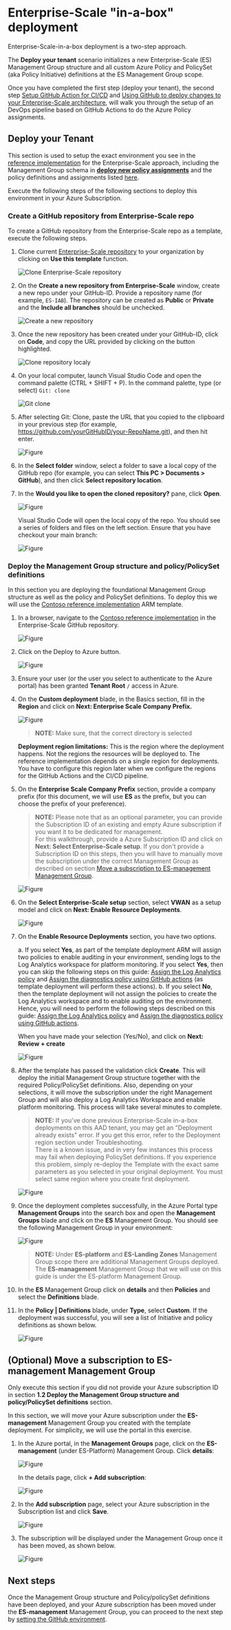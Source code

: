 # Enterprise-Scale "in-a-box" deployment

Enterprise-Scale-in-a-box deployment is a two-step approach.

The **Deploy your tenant** scenario initializes a new Enterprise-Scale (ES) Management Group structure and all custom Azure Policy and PolicySet (aka Policy Initiative) definitions at the ES Management Group scope.

Once you have completed the first step (deploy your tenant), the second step [Setup GitHub Action for CI/CD](./setup-git-cicd.md) and [Using GitHub to deploy changes to your Enterprise-Scale architecture](./use-git-pipeline.md), will walk you through the setup of an DevOps pipeline based on GitHub Actions to do the Azure Policy assignments.

## Deploy your Tenant

This section is used to setup the exact environment you see in the [reference implementation](../reference/contoso/Readme.md) for the Enterprise-Scale approach, including the Management Group schema in [**deploy new policy assignments**](../Deploy/deploy-new-policy-assignment.md#deployment-artifact-overview) and the policy definitions and assignments listed [here](../../azopsreference/3fc1081d-6105-4e19-b60c-1ec1252cf560/contoso/.AzState).

Execute the following steps of the following sections to deploy this environment in your Azure Subscription.

### Create a GitHub repository from Enterprise-Scale repo

To create a GitHub repository from the Enterprise-Scale repo as a template, execute the following steps.

1. Clone current [Enterprise-Scale repository](https://github.com/Azure/Enterprise-Scale) to your organization by clicking on **Use this template** function.

    ![Clone Enterprise-Scale repository](./media/wt-1.1-1.png)

2. On the **Create a new repository from Enterprise-Scale** window, create a new repo under your GitHub-ID. Provide a repository name (for example, `ES-IAB`). The repository can be created as **Public** or **Private** and the **Include all branches** should be unchecked.

    ![Create a new repository](./media/wt-1.1-2.png)

3. Once the new repository has been created under your GitHub-ID, click on **Code**, and copy the URL provided by clicking on the button highlighted.

    ![Clone repository localy](./media/wt-1.1-3.png)

4. On your local computer, launch Visual Studio Code and open the command palette (CTRL + SHIFT + P). In the command palette, type (or select) ```Git: clone```

    ![Git clone](./media/wt-1.1-4.png)

5. After selecting Git: Clone, paste the URL that you copied to the clipboard in your previous step (for example, https://github.com/yourGitHubID/your-RepoName.git), and then hit enter.

    ![_Figure_](./media/wt-1.1-5.png)

6. In the **Select folder** window, select a folder to save a local copy of the GitHub repo (for example, you can select **This PC > Documents > GitHub**), and then click **Select repository location**.

7. In the **Would you like to open the cloned repository?** pane, click **Open**.

    ![_Figure_](./media/wt-1.1-6.png)

    Visual Studio Code will open the local copy of the repo. You should see a series of folders and files on the left section. Ensure that you have checkout your main branch:

    ![_Figure_](./media/wt-1.1-7.png)

### Deploy the Management Group structure and policy/PolicySet definitions

In this section you are deploying the foundational Management Group structure as well as the policy and PolicySet definitions. To deploy this we will use the [Contoso reference implementation](../reference/contoso/Readme.md)
ARM template.

1. In a browser, navigate to the [Contoso reference implementation](../reference/contoso/Readme.md) in the Enterprise-Scale GitHub repository.

    ![_Figure_](./media/wt-1.2-1.png)

2. Click on the Deploy to Azure button.

    ![_Figure_](./media/wt-1.2-2.png)

3. Ensure your user (or the user you select to authenticate to the Azure portal) has been granted **Tenant Root** `/` access in Azure.

4. On the **Custom deployment** blade, in the Basics section, fill in the **Region** and click on **Next: Enterprise Scale Company Prefix.**

    ![_Figure_](./media/wt-1.2-3.png)

    > **NOTE:**
    > Make sure, that the correct directory is selected

    **Deployment region limitations:** This is the region where the deployment happens. Not the regions the resources will be deployed to. The reference implementation depends on a single region for deployments. You have to configure this region later when we configure the regions for the GitHub Actions and the CI/CD pipeline.

5. On the **Enterprise Scale Company Prefix** section, provide a company prefix (for this document, we will use **ES** as the prefix, but you can choose the prefix of your preference).

    > **NOTE:**
    > Please note that as an optional parameter, you can provide the Subscription ID of an existing and empty Azure subscription if you want it to be dedicated for management.  
    > For this walkthrough, provide a Azure Subscription ID and click on **Next: Select Enterprise-Scale setup**. If you don't provide a Subscription ID on this steps, then you will have to manually move the subscription under the correct Management Group as described on section [Move a subscription to ES-management Management Group](#optional-move-a-subscription-to-es-management-management-group).

    ![_Figure_](./media/wt-1.2-4.png)

6. On the **Select Enterprise-Scale setup** section, select **VWAN** as a setup model and click on **Next: Enable Resource Deployments**.

    ![_Figure_](./media/wt-1.2-5.png)

7. On the **Enable Resource Deployments** section, you have two options.

    a. If you select **Yes**, as part of the template deployment ARM will assign two policies to enable auditing in your environment, sending logs to the Log Analytics workspace for platform monitoring. If you select **Yes**, then you can skip the following steps on this guide: [Assign the Log Analytics policy](./use-git-pipeline.md#(Optional)-Assign-the-Log-Analytics-policy) and [Assign the diagnostics policy using GitHub actions](./use-git-pipeline.md#(Optional)-Assign-the-diagnostics-policy-using-GitHub-actions) (as template deployment will perform these actions).
    b. If you select **No**, then the template deployment will not assign the policies to create the Log Analytics workspace and to enable auditing on the environment. Hence, you will need to perform the following steps described on this guide: [Assign the Log Analytics policy](./use-git-pipeline.md#(Optional)-Assign-the-Log-Analytics-policy) and [Assign the diagnostics policy using GitHub actions](./use-git-pipeline.md#(Optional)-Assign-the-diagnostics-policy-using-GitHub-actions).

    When you have made your selection (Yes/No), and click on **Next: Review + create**

    ![_Figure_](./media/wt-1.2-6.png)

8. After the template has passed the validation click **Create**. This will deploy the initial Management Group structure together with the required Policy/PolicySet definitions. Also, depending on your selections, it will move the subscription under the right Management Group and will also deploy a Log Analytics Workspace and enable platform monitoring. This process will take several minutes to complete.

    > **NOTE:**
    > If you've done previous Enterprise-Scale in-a-box deployments on this AAD tenant, you may get an "Deployment already exists" error. If you get this error, refer to the Deployment region section under Troubleshooting.  
    > There is a known issue, and in very few instances this process may fail when deploying PolicySet definitions. If you experience this problem, simply re-deploy the Template with the exact same parameters as you selected in your original deployment. You must select same region where you create first deployment.

    ![_Figure_](./media/wt-1.2-7.png)

9. Once the deployment completes successfully, in the Azure Portal type **Management Groups** into the search box and open the **Management Groups** blade and click on the **ES** Management Group. You should see the following Management Group in your environment:

    ![_Figure_](./media/wt-1.2-8.png)

    > **NOTE:**
    > Under **ES-platform** and **ES-Landing Zones** Management Group scope there are additional Management Groups deployed. The **ES-management** Management Group that we will use on this guide is under the ES-platform Management Group.

10. In the **ES** Management Group click on **details** and then **Policies** and select the **Definitions** blade.

11. In the **Policy | Definitions** blade, under **Type**, select **Custom**. If the deployment was successful, you will see a list of Initiative and policy definitions as shown below.

    ![_Figure_](./media/wt-1.2-9.png)

## (Optional) Move a subscription to ES-management Management Group

Only execute this section if you did not provide your Azure subscription ID in section **1.2 Deploy the Management Group structure and policy/PolicySet definitions** section.

In this section, we will move your Azure subscription under the **ES-management** Management Group you created with the template deployment. For simplicity, we will use the portal in this exercise.

1. In the Azure portal, in the **Management Groups** page, click on the **ES-management** (under ES-Platform) Management Group. Click **details**:

    ![_Figure_](./media/wt-1.3-1.png)

    In the details page, click **+ Add subscription**:

    ![_Figure_](./media/wt-1.3-2.png)

2. In the **Add subscription** page, select your Azure subscription in the Subscription list and click **Save**.

    ![_Figure_](./media/wt-1.3-3.png)

3. The subscription will be displayed under the Management Group once it has been moved, as shown below.

    ![_Figure_](./media/wt-1.3-4.png)

## Next steps

Once the Management Group structure and Policy/policySet definitions have been deployed, and your Azure subscription has been moved under the **ES-management** Management Group, you can proceed to the next step by [setting the GitHub environment](./setup-git-cicd.md).
